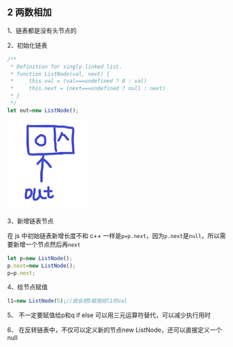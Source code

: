 ## 2 两数相加

1、链表都是没有头节点的

2、初始化链表

```javascript
/**
 * Definition for singly-linked list.
 * function ListNode(val, next) {
 *     this.val = (val===undefined ? 0 : val)
 *     this.next = (next===undefined ? null : next)
 * }
 */
let out=new ListNode();
```

![](./img/初始链表.png)

3、新增链表节点

在 js 中初始链表新增长度不和 c++ 一样是`p=p.next`，因为`p.next`是`null`，所以需要新增一个节点然后再`next`

```javascript
let p=new ListNode();
p.next=new ListNode();
p=p.next;
```

4、给节点赋值

```javascript
l1=new ListNode(5);//就会把5赋值给l1的val
```

5、
不一定要赋值给p和q
if else 可以用三元运算符替代，可以减少执行用时

6、
在反转链表中，不仅可以定义新的节点new ListNode，还可以直接定义一个null